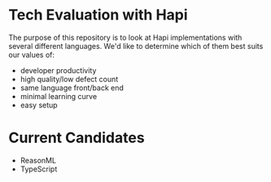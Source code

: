 # Tech Evaluation with Hapi

The purpose of this repository is to look at Hapi implementations with several different languages.  We'd like to determine which of them best suits our values of:

- developer productivity
- high quality/low defect count
- same language front/back end
- minimal learning curve
- easy setup

# Current Candidates

* ReasonML
* TypeScript
